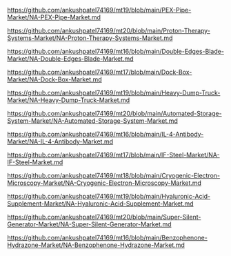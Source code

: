 <p><a href="https://github.com/ankushpatel74169/mt19/blob/main/PEX-Pipe-Market/NA-PEX-Pipe-Market.md">https://github.com/ankushpatel74169/mt19/blob/main/PEX-Pipe-Market/NA-PEX-Pipe-Market.md</a></p><p><a href="https://github.com/ankushpatel74169/mt20/blob/main/Proton-Therapy-Systems-Market/NA-Proton-Therapy-Systems-Market.md">https://github.com/ankushpatel74169/mt20/blob/main/Proton-Therapy-Systems-Market/NA-Proton-Therapy-Systems-Market.md</a></p><p><a href="https://github.com/ankushpatel74169/mt16/blob/main/Double-Edges-Blade-Market/NA-Double-Edges-Blade-Market.md">https://github.com/ankushpatel74169/mt16/blob/main/Double-Edges-Blade-Market/NA-Double-Edges-Blade-Market.md</a></p><p><a href="https://github.com/ankushpatel74169/mt17/blob/main/Dock-Box-Market/NA-Dock-Box-Market.md">https://github.com/ankushpatel74169/mt17/blob/main/Dock-Box-Market/NA-Dock-Box-Market.md</a></p><p><a href="https://github.com/ankushpatel74169/mt19/blob/main/Heavy-Dump-Truck-Market/NA-Heavy-Dump-Truck-Market.md">https://github.com/ankushpatel74169/mt19/blob/main/Heavy-Dump-Truck-Market/NA-Heavy-Dump-Truck-Market.md</a></p><p><a href="https://github.com/ankushpatel74169/mt20/blob/main/Automated-Storage-System-Market/NA-Automated-Storage-System-Market.md">https://github.com/ankushpatel74169/mt20/blob/main/Automated-Storage-System-Market/NA-Automated-Storage-System-Market.md</a></p><p><a href="https://github.com/ankushpatel74169/mt16/blob/main/IL-4-Antibody-Market/NA-IL-4-Antibody-Market.md">https://github.com/ankushpatel74169/mt16/blob/main/IL-4-Antibody-Market/NA-IL-4-Antibody-Market.md</a></p><p><a href="https://github.com/ankushpatel74169/mt17/blob/main/IF-Steel-Market/NA-IF-Steel-Market.md">https://github.com/ankushpatel74169/mt17/blob/main/IF-Steel-Market/NA-IF-Steel-Market.md</a></p><p><a href="https://github.com/ankushpatel74169/mt18/blob/main/Cryogenic-Electron-Microscopy-Market/NA-Cryogenic-Electron-Microscopy-Market.md">https://github.com/ankushpatel74169/mt18/blob/main/Cryogenic-Electron-Microscopy-Market/NA-Cryogenic-Electron-Microscopy-Market.md</a></p><p><a href="https://github.com/ankushpatel74169/mt19/blob/main/Hyaluronic-Acid-Supplement-Market/NA-Hyaluronic-Acid-Supplement-Market.md">https://github.com/ankushpatel74169/mt19/blob/main/Hyaluronic-Acid-Supplement-Market/NA-Hyaluronic-Acid-Supplement-Market.md</a></p><p><a href="https://github.com/ankushpatel74169/mt20/blob/main/Super-Silent-Generator-Market/NA-Super-Silent-Generator-Market.md">https://github.com/ankushpatel74169/mt20/blob/main/Super-Silent-Generator-Market/NA-Super-Silent-Generator-Market.md</a></p><p><a href="https://github.com/ankushpatel74169/mt16/blob/main/Benzophenone-Hydrazone-Market/NA-Benzophenone-Hydrazone-Market.md">https://github.com/ankushpatel74169/mt16/blob/main/Benzophenone-Hydrazone-Market/NA-Benzophenone-Hydrazone-Market.md</a></p>
